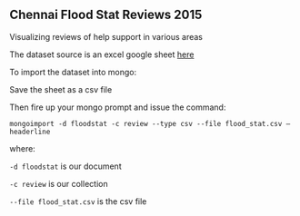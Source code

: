 ## Chennai Flood Stat Reviews 2015


Visualizing reviews of help support in various areas


The dataset source is an excel google sheet [here](https://docs.google.com/spreadsheets/d/1HUL5jcpy5-nsw_b9TFPVhXsGkZ9NiiwfT0Wc5JG-jmY/edit#gid=444587373&vpid=A2)


To import the dataset into mongo:


Save the sheet as a csv file


Then fire up your mongo prompt and issue the command:


`mongoimport -d floodstat -c review --type csv --file flood_stat.csv —headerline`

where:

`-d floodstat` is our document

`-c review` is our collection

`--file flood_stat.csv` is the csv file